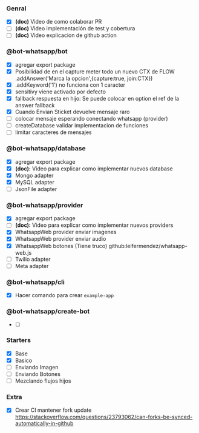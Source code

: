 ### Genral
- [X] __(doc)__ Video de como colaborar PR
- [ ] __(doc)__ Video implementación de test y cobertura
- [ ] __(doc)__ Video explicacion de github action

### @bot-whatsapp/bot
- [X] agregar export package
- [X] Posibilidad de en el capture meter todo un nuevo CTX  de FLOW .addAnswer('Marca la opcion',{capture:true, join:CTX})
- [X] .addKeyword('1') no funciona con 1 caracter
- [X] sensitivy viene activado por defecto
- [X] fallback respuesta en hijo: Se puede colocar en option el ref de la answer fallback
- [X] Cuando Envian Sticket devuelve mensaje raro
- [ ] colocar mensaje esperando conectando whatsapp (provider)
- [ ] createDatabase validar implementacion de funciones
- [ ] limitar caracteres de mensajes

### @bot-whatsapp/database
- [X] agregar export package
- [X] __(doc):__ Video para explicar como implementar nuevos database
- [X] Mongo adapter
- [X] MySQL adapter
- [ ] JsonFile adapter

### @bot-whatsapp/provider
- [X] agregar export package
- [ ] __(doc):__ Video para explicar como implementar nuevos providers
- [X] WhatsappWeb provider enviar imagenes
- [X] WhatsappWeb provider enviar audio
- [X] WhatsappWeb botones (Tiene truco) github:leifermendez/whatsapp-web.js
- [ ] Twilio adapter
- [ ] Meta adapter

### @bot-whatsapp/cli
- [X] Hacer comando para crear `example-app`


### @bot-whatsapp/create-bot
- [ ] 

### Starters
- [X] Base
- [X] Basico
- [ ] Enviando Imagen
- [ ] Enviando Botones
- [ ] Mezclando flujos hijos

### Extra
- [X] Crear CI mantener fork update https://stackoverflow.com/questions/23793062/can-forks-be-synced-automatically-in-github
